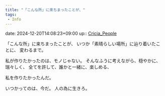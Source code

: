 ```yaml
---
title: "「こんな所」に来ちまったことが、"
tags:
 - Info
---
```


date: 2024-12-20T14:08:23+09:00
up:: [Cricia_People](Bar/Novel/Nacaria/Cricia_People.md)

「こんな所」に来ちまったことが、
いつか「素晴らしい場所」に辿り着いたことに、
変わるまで。

私が作りたかったのは、モノじゃない。
そんなふうに考えながら、穏やかに、瑞々しく、
全てを許して、誰かと一緒に、楽しめる、

私を作りたかったんだ。


いつかってのは、今だ。
人の為に生きろ。
